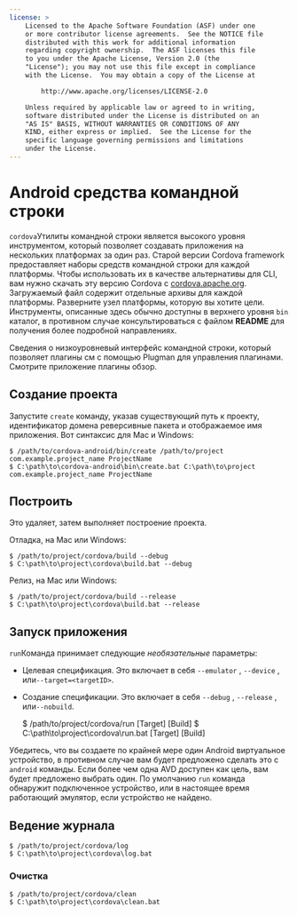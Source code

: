 ```yaml
---
license: >
    Licensed to the Apache Software Foundation (ASF) under one
    or more contributor license agreements.  See the NOTICE file
    distributed with this work for additional information
    regarding copyright ownership.  The ASF licenses this file
    to you under the Apache License, Version 2.0 (the
    "License"); you may not use this file except in compliance
    with the License.  You may obtain a copy of the License at

        http://www.apache.org/licenses/LICENSE-2.0

    Unless required by applicable law or agreed to in writing,
    software distributed under the License is distributed on an
    "AS IS" BASIS, WITHOUT WARRANTIES OR CONDITIONS OF ANY
    KIND, either express or implied.  See the License for the
    specific language governing permissions and limitations
    under the License.
---
```


# Android средства командной строки

`cordova`Утилиты командной строки является высокого уровня инструментом, который позволяет создавать приложения на нескольких платформах за один раз. Старой версии Cordova framework предоставляет наборы средств командной строки для каждой платформы. Чтобы использовать их в качестве альтернативы для CLI, вам нужно скачать эту версию Cordova с [cordova.apache.org][1]. Загружаемый файл содержит отдельные архивы для каждой платформы. Разверните узел платформы, которую вы хотите цели. Инструменты, описанные здесь обычно доступны в верхнего уровня `bin` каталог, в противном случае консультироваться с файлом **README** для получения более подробной направлениях.

 [1]: http://cordova.apache.org

Сведения о низкоуровневый интерфейс командной строки, который позволяет плагины см с помощью Plugman для управления плагинами. Смотрите приложение плагины обзор.

## Создание проекта

Запустите `create` команду, указав существующий путь к проекту, идентификатор домена реверсивные пакета и отображаемое имя приложения. Вот синтаксис для Mac и Windows:

    $ /path/to/cordova-android/bin/create /path/to/project com.example.project_name ProjectName
    $ C:\path\to\cordova-android\bin\create.bat C:\path\to\project com.example.project_name ProjectName
    

## Построить

Это удаляет, затем выполняет построение проекта.

Отладка, на Mac или Windows:

    $ /path/to/project/cordova/build --debug
    $ C:\path\to\project\cordova\build.bat --debug
    

Релиз, на Mac или Windows:

    $ /path/to/project/cordova/build --release
    $ C:\path\to\project\cordova\build.bat --release
    

## Запуск приложения

`run`Команда принимает следующие *необязательные* параметры:

*   Целевая спецификация. Это включает в себя `--emulator` , `--device` , или`--target=<targetID>`.

*   Создание спецификации. Это включает в себя `--debug` , `--release` , или`--nobuild`.
    
    $ /path/to/project/cordova/run \[Target\] \[Build\] $ C:\path\to\project\cordova\run.bat \[Target\] \[Build\]

Убедитесь, что вы создаете по крайней мере один Android виртуальное устройство, в противном случае вам будет предложено сделать это с `android` команды. Если более чем одна AVD доступен как цель, вам будет предложено выбрать один. По умолчанию `run` команда обнаружит подключенное устройство, или в настоящее время работающий эмулятор, если устройство не найдено.

## Ведение журнала

    $ /path/to/project/cordova/log
    $ C:\path\to\project\cordova\log.bat
    

### Очистка

    $ /path/to/project/cordova/clean
    $ C:\path\to\project\cordova\clean.bat